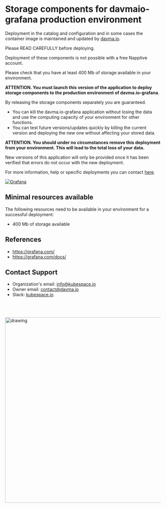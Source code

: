 # Storage components for davmaio-grafana production environment

Deployment in the catalog and configuration and in some cases the container image is maintained and updated by [davma.io](mailto:contact@davma.io).

Please READ CAREFULLY before deploying.

Deployment of these components is not possible with a free Napptive account.

Please check that you have at least 400 Mb of storage available in your environment.

__ATTENTION. You must launch this version of the application to deploy storage components to the production environment of davma.io-grafana__.

By releasing the storage components separately you are guaranteed.
- You can kill the davma.io-grafana application without losing the data and use the computing capacity of your environment for other functions.
- You can test future versions/updates quickly by killing the current version and deploying the new one without affecting your stored data.

__ATTENTION. You should under no circumstances remove this deployment from your environment. This will lead to the total loss of your data.__

New versions of this application will only be provided once it has been verified that errors do not occur with the new deployment.

For more information, help or specific deployments you can contact [here](mailto:contact@davma.io).

[![Grafana](https://github.com/kubespace-io/napptive-applications/actions/workflows/grafana-actions.yml/badge.svg)](https://github.com/kubespace-io/napptive-applications/actions/workflows/grafana-actions.yml)

## Minimal resources available
The following resources need to be available in your environment for a successful deployment:
- 400 Mb of storage available

## References
* https://grafana.com/
* https://grafana.com/docs/

## Contact Support

- Organization's email: [info@kubespace.io](mailto:info@kubespace.io)
- Owner email: [contact@davma.io](mailto:contact@davma.io)
- Slack: [kubespace.io](https://join.slack.com/t/kubespaceio/shared_invite/zt-1twwd0egh-L8Hz1qz__BJXPQqOUdy3JA)

</br>
</br>
</br>

<img src="https://raw.githubusercontent.com/kubespace-io/.github/main/resources/images/kubespace.io-logo-white.png" alt="drawing" width="600"/> 

</br>
</br>
</br>
